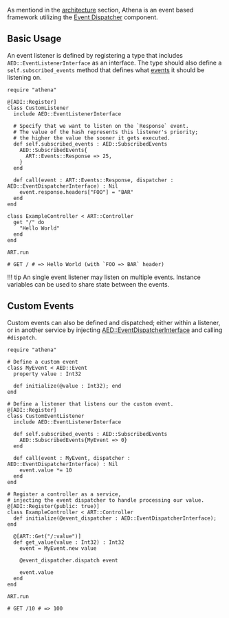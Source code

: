 As mentiond in the [architecture](./README.md) section, Athena is an event based framework utilizing the [Event Dispatcher](https://athena-framework.github.io/athena/Athena/EventDispatcher.html) component.

## Basic Usage

An event listener is defined by registering a type that includes `AED::EventListenerInterface` as an interface.  The type should also define a `self.subscribed_events` method that defines what [events](https://athena-framework.github.io/athena/Athena/Routing/Events.html) it should be listening on.

```crystal
require "athena"

@[ADI::Register]
class CustomListener
  include AED::EventListenerInterface

  # Specify that we want to listen on the `Response` event.
  # The value of the hash represents this listener's priority;
  # the higher the value the sooner it gets executed.
  def self.subscribed_events : AED::SubscribedEvents
    AED::SubscribedEvents{
      ART::Events::Response => 25,
    }
  end

  def call(event : ART::Events::Response, dispatcher : AED::EventDispatcherInterface) : Nil
    event.response.headers["FOO"] = "BAR"
  end
end

class ExampleController < ART::Controller
  get "/" do
    "Hello World"
  end
end

ART.run

# GET / # => Hello World (with `FOO => BAR` header)
```

!!! tip
    An single event listener may listen on multiple events.  Instance variables can be used to share state between the events.

## Custom Events

Custom events can also be defined and dispatched; either within a listener, or in another service by injecting [AED::EventDispatcherInterface](https://athena-framework.github.io/athena/Athena/EventDispatcher/EventDispatcherInterface.html) and calling `#dispatch`.

```crystal
require "athena"

# Define a custom event
class MyEvent < AED::Event
  property value : Int32
  
  def initialize(@value : Int32); end
end

# Define a listener that listens our the custom event.
@[ADI::Register]
class CustomEventListener
  include AED::EventListenerInterface

  def self.subscribed_events : AED::SubscribedEvents
    AED::SubscribedEvents{MyEvent => 0}
  end

  def call(event : MyEvent, dispatcher : AED::EventDispatcherInterface) : Nil
    event.value *= 10
  end
end

# Register a controller as a service,
# injecting the event dispatcher to handle processing our value.
@[ADI::Register(public: true)]
class ExampleController < ART::Controller
  def initialize(@event_dispatcher : AED::EventDispatcherInterface); end
  
  @[ART::Get("/:value")]
  def get_value(value : Int32) : Int32
    event = MyEvent.new value
    
    @event_dispatcher.dispatch event
    
    event.value
  end
end

ART.run

# GET /10 # => 100
```

